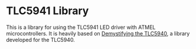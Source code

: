 # TLC5941 Library

This is a library for using the TLC5941 LED driver with ATMEL microcontrollers. It is heavily based on [Demystifying the TLC5940](https://sites.google.com/site/artcfox/demystifying-the-tlc5940), a library developed for the TLC5940.
